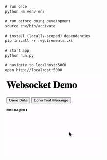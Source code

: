 ```
# run once
python -m venv env

# run before doing development
source env/bin/activate

# install (locally-scoped) dependencies
pip install -r requirements.txt

# start app
python run.py

# navigate to localhost:5000
open http://localhost:5000
```

![websocket-gif](./docs/resources/websocket-demo.gif)

